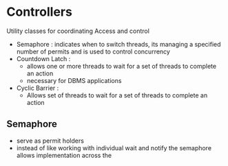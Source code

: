 # Controllers
Utility classes for coordinating Access and control 
- Semaphore : indicates when to switch threads, its managing a specified number of permits and is used to control concurrency 
- Countdown Latch : 
	- allows one or more threads to wait for a set of threads to complete an action 
	- necessary for DBMS applications 
- Cyclic Barrier : 
	- Allows set of threads to wait  for a set of threads to complete an action 
## Semaphore
- serve as permit holders 
- instead of like working with individual wait and notify the semaphore allows implementation across the 